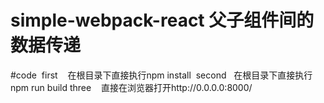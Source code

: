 # simple-webpack-react 父子组件间的数据传递
#code
  first 
    在根目录下直接执行npm install
  second
    在根目录下直接执行npm run build
  three
    直接在浏览器打开http://0.0.0.0:8000/
